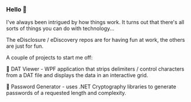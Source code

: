 ### Hello 👋

I've always been intrigued by how things work. It turns out that there's all sorts of things you can do with technology...

The eDisclosure / eDiscovery repos are for having fun at work, the others are just for fun.

A couple of projects to start me off:

🔭 DAT Viewer - WPF application that strips delimiters / control characters from a DAT file and displays the data in an interactive grid.

🔐 Password Generator - uses .NET Cryptography libraries to generate passwords of a requested length and complexity.
